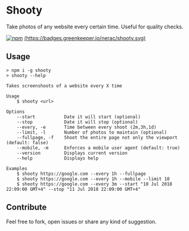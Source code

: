 # Shooty

Take photos of any website every certain time. Useful for quality checks.

[![npm](https://img.shields.io/npm/v/shooty.svg)](https://www.npmjs.com/package/shooty)
[(https://badges.greenkeeper.io/nerac/shooty.svg)](https://greenkeeper.io/)



## Usage

	> npm i -g shooty
	> shooty --help

	Takes screenshoots of a website every X time

	Usage
		$ shooty <url>

	Options
		--start           Date it will start (optional)
		--stop            Date it will stop (optional)
		--every, -e       Time between every shoot (2m,3h,1d)
		--limit, -l       Number of photos to maintain (optional)
		--fullpage, -f    Shoot the entire page not only the viewport (default: false)
		--mobile, -m      Enforces a mobile user agent (default: true)
		--version         Displays current version
		--help            Displays help

	Examples
		$ shooty https://google.com --every 1h --fullpage
		$ shooty https://google.com --every 1h --mobile --limit 10
		$ shooty https://google.com --every 3m --start "10 Jul 2018 22:09:00 GMT+4" --stop "11 Jul 2018 22:09:00 GMT+4"


## Contribute

Feel free to fork, open issues or share any kind of suggestion.
